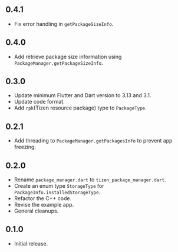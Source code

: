 ## 0.4.1

* Fix error handling in `getPackageSizeInfo`.

## 0.4.0

* Add retrieve package size information using `PackageManager.getPackageSizeInfo`.

## 0.3.0

* Update minimum Flutter and Dart version to 3.13 and 3.1.
* Update code format.
* Add `rpk`(Tizen resource package) type to `PackageType`.

## 0.2.1

* Add threading to `PackageManager.getPackagesInfo` to prevent app freezing.

## 0.2.0

* Rename `package_manager.dart` to `tizen_package_manager.dart`.
* Create an enum type `StorageType` for `PackageInfo.installedStorageType`.
* Refactor the C++ code.
* Revise the example app.
* General cleanups.

## 0.1.0

* Initial release.

